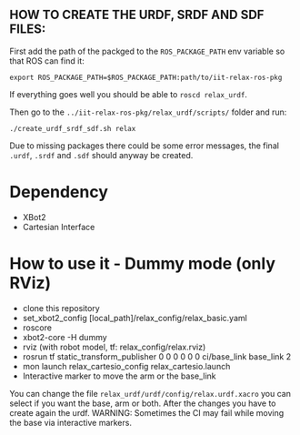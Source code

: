 HOW TO CREATE THE URDF, SRDF AND SDF FILES:
-------------------------------------------
First add the path of the packged to the ```ROS_PACKAGE_PATH``` env variable so that ROS can find it:

```export ROS_PACKAGE_PATH=$ROS_PACKAGE_PATH:path/to/iit-relax-ros-pkg```

If everything goes well you should be able to ```roscd relax_urdf```.

Then go to the ```../iit-relax-ros-pkg/relax_urdf/scripts/``` folder and run:

```./create_urdf_srdf_sdf.sh relax```

Due to missing packages there could be some error messages, the final ```.urdf```, ```.srdf``` and ```.sdf``` should 
anyway be created.

# Dependency
- XBot2
- Cartesian Interface

# How to use it - Dummy mode (only RViz)

- clone this repository
- set_xbot2_config [local_path]/relax_config/relax_basic.yaml
- roscore
- xbot2-core -H dummy
- rviz (with robot model, tf:  relax_config/relax.rviz)
- rosrun tf static_transform_publisher 0 0 0 0 0 0 ci/base_link base_link 2
- mon launch relax_cartesio_config relax_cartesio.launch
- Interactive marker to move the arm or the base_link

You can change the file `relax_urdf/urdf/config/relax.urdf.xacro` you can select if you want the base, arm or both.
After the changes you have to create again the urdf.
WARNING:
Sometimes the CI may fail while moving the base via interactive markers.
